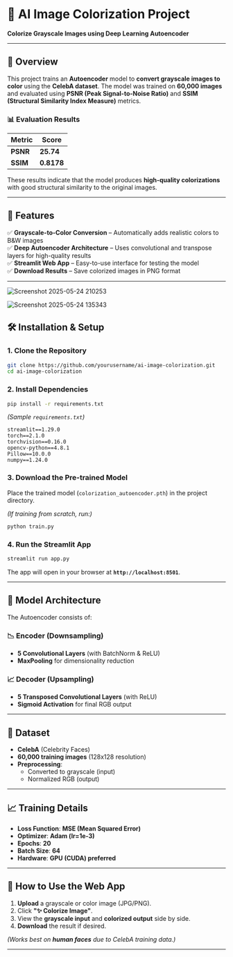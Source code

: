 # **🎨 AI Image Colorization Project**  
**Colorize Grayscale Images using Deep Learning Autoencoder**  

---

## **📌 Overview**  
This project trains an **Autoencoder** model to **convert grayscale images to color** using the **CelebA dataset**. The model was trained on **60,000 images** and evaluated using **PSNR (Peak Signal-to-Noise Ratio)** and **SSIM (Structural Similarity Index Measure)** metrics.  

### **📊 Evaluation Results**  
| Metric | Score |
|--------|-------|
| **PSNR** | **25.74** |
| **SSIM** | **0.8178** |

These results indicate that the model produces **high-quality colorizations** with good structural similarity to the original images.

---

## **🚀 Features**  
✅ **Grayscale-to-Color Conversion** – Automatically adds realistic colors to B&W images  
✅ **Deep Autoencoder Architecture** – Uses convolutional and transpose layers for high-quality results  
✅ **Streamlit Web App** – Easy-to-use interface for testing the model  
✅ **Download Results** – Save colorized images in PNG format  

---
![Screenshot 2025-05-24 210253](https://github.com/user-attachments/assets/5a7bbccf-923a-460b-b4c6-21c57a91a3e2)


![Screenshot 2025-05-24 135343](https://github.com/user-attachments/assets/fab8c653-9139-4a2d-a98f-8e1358004204)

## **🛠️ Installation & Setup**  

### **1. Clone the Repository**  
```bash
git clone https://github.com/yourusername/ai-image-colorization.git
cd ai-image-colorization
```

### **2. Install Dependencies**  
```bash
pip install -r requirements.txt
```
*(Sample `requirements.txt`)*  
```
streamlit==1.29.0
torch==2.1.0
torchvision==0.16.0
opencv-python==4.8.1
Pillow==10.0.0
numpy==1.24.0
```

### **3. Download the Pre-trained Model**  
Place the trained model (`colorization_autoencoder.pth`) in the project directory.  

*(If training from scratch, run:)*  
```bash
python train.py
```

### **4. Run the Streamlit App**  
```bash
streamlit run app.py
```
The app will open in your browser at **`http://localhost:8501`**.

---

## **🔧 Model Architecture**  
The Autoencoder consists of:  

### **📉 Encoder (Downsampling)**  
- **5 Convolutional Layers** (with BatchNorm & ReLU)  
- **MaxPooling** for dimensionality reduction  

### **📈 Decoder (Upsampling)**  
- **5 Transposed Convolutional Layers** (with ReLU)  
- **Sigmoid Activation** for final RGB output  

---

## **📂 Dataset**  
- **CelebA** (Celebrity Faces)  
- **60,000 training images** (128x128 resolution)  
- **Preprocessing**:  
  - Converted to grayscale (input)  
  - Normalized RGB (output)  

---

## **📈 Training Details**  
- **Loss Function**: **MSE (Mean Squared Error)**  
- **Optimizer**: **Adam (lr=1e-3)**  
- **Epochs**: **20**  
- **Batch Size**: **64**  
- **Hardware**: **GPU (CUDA) preferred**  

---

## **📱 How to Use the Web App**  
1. **Upload** a grayscale or color image (JPG/PNG).  
2. Click **"✨ Colorize Image"**.  
3. View the **grayscale input** and **colorized output** side by side.  
4. **Download** the result if desired.  

*(Works best on **human faces** due to CelebA training data.)*  

---

